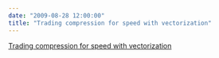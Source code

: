```yaml
---
date: "2009-08-28 12:00:00"
title: "Trading compression for speed with vectorization"
---
```


[Trading compression for speed with vectorization](/lemire/blog/2009/08-28-trading-compression-for-speed-with-vectorization)

